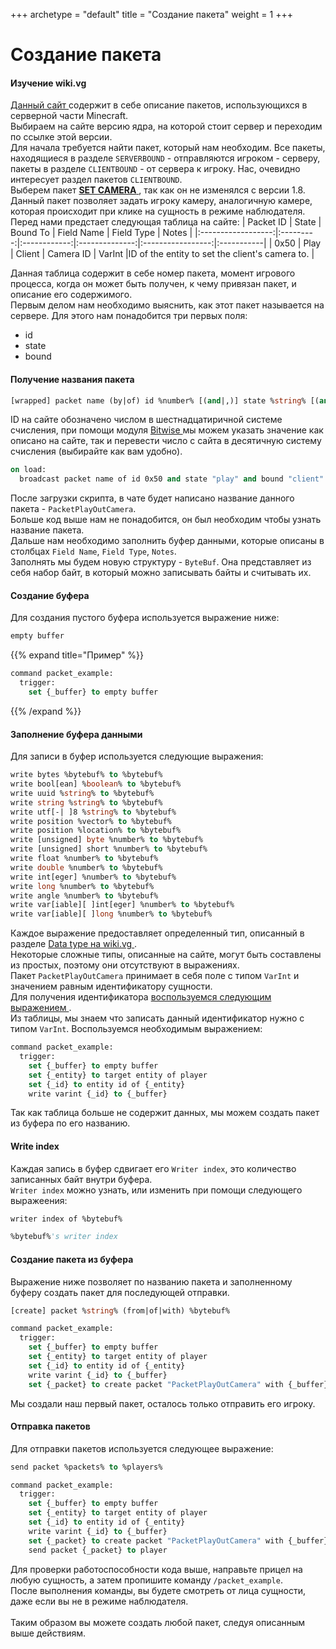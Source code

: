 +++
archetype = "default"
title = "Создание пакета"
weight = 1
+++
# Создание пакета
#### Изучение wiki.vg
[Данный сайт <i class="fas fa-link"></i>](https://wiki.vg/Protocol_version_numbers#Release) содержит в себе описание пакетов, использующихся в серверной части Minecraft.\
Выбираем на сайте версию ядра, на которой стоит сервер и переходим по ссылке этой версии.\
Для начала требуется найти пакет, который нам необходим. Все пакеты, находящиеся в разделе `SERVERBOUND` - отправляются игроком - серверу, пакеты в разделе `CLIENTBOUND` - от сервера к игроку.
Нас, очевидно интересует раздел пакетов `CLIENTBOUND`.\
Выберем пакет [**SET CAMERA** <i class="fas fa-link"></i>](https://wiki.vg/Protocol#Set_Camera), так как он не изменялся с версии 1.8.\
Данный пакет позволяет задать игроку камеру, аналогичную камере, которая происходит при клике на сущность в режиме наблюдателя.\
Перед нами предстает следующая таблица на сайте:
| Packet ID          |   State   |   Bound To   |   Field Name   |     Field Type    | Notes      |
|:------------------:|:---------:|:------------:|:--------------:|:-----------------:|:-----------|
|       0x50	     |   Play    |    Client    |	Camera ID    |	    VarInt       |ID of the entity to set the client's camera to. |

Данная таблица содержит в себе номер пакета, момент игрового процесса, когда он может быть получен, к чему привязан пакет, и описание его содержимого.\
Первым делом нам необходимо выяснить, как этот пакет называется на сервере. Для этого нам понадобится три первых поля:
- id
- state
- bound

#### Получение названия пакета
```vb
[wrapped] packet name (by|of) id %number% [(and|,)] state %string% [(and|,)] bound %string%
```
ID на сайте обозначено числом в шестнадцатиричной системе счисления, при помощи модуля [Bitwise <i class="fas fa-link"></i>](../../bitwise/#число-в-шестнадцатиричной-системе) 
мы можем указать значение как описано на сайте, так и перевести число с сайта в десятичную систему счисления (выбирайте как вам удобно).
```vb
on load:
  broadcast packet name of id 0x50 and state "play" and bound "client"
```

После загрузки скрипта, в чате будет написано название данного пакета - `PacketPlayOutCamera`.\
Больше код выше нам не понадобится, он был необходим чтобы узнать название пакета.\
Дальше нам необходимо заполнить буфер данными, которые описаны в столбцах `Field Name`, `Field Type`, `Notes`.\
Заполнять мы будем новую структуру - `ByteBuf`. Она представляет из себя набор байт, в который можно записывать байты и считывать их.
#### Создание буфера
Для создания пустого буфера используется выражение ниже:
```vb
empty buffer
```
{{% expand title="Пример" %}}
```vb
command packet_example:
  trigger:
    set {_buffer} to empty buffer
```
{{% /expand %}}

#### Заполнение буфера данными
Для записи в буфер используется следующие выражения:
```vb
write bytes %bytebuf% to %bytebuf%
write bool[ean] %boolean% to %bytebuf%
write uuid %string% to %bytebuf%
write string %string% to %bytebuf%
write utf[-| ]8 %string% to %bytebuf%
write position %vector% to %bytebuf%
write position %location% to %bytebuf%
write [unsigned] byte %number% to %bytebuf%
write [unsigned] short %number% to %bytebuf%
write float %number% to %bytebuf%
write double %number% to %bytebuf%
write int[eger] %number% to %bytebuf%
write long %number% to %bytebuf%
write angle %number% to %bytebuf%
write var[iable][ ]int[eger] %number% to %bytebuf%
write var[iable][ ]long %number% to %bytebuf%
```
Каждое выражение предоставляет определенный тип, описанный в разделе [Data type на wiki.vg <i class="fas fa-link"></i>](https://wiki.vg/Protocol#Data_types).\
Некоторые сложные типы, описанные на сайте, могут быть составлены из простых, поэтому они отсутствуют в выражениях.\
Пакет `PacketPlayOutCamera` принимает в себя поле с типом `VarInt` и значением равным идентификатору сущности.\
Для получения идентификатора [воспользуемся следующим выражением <i class="fas fa-link"></i>](./additional/#получить-id-сущности).\
Из таблицы, мы знаем что записать данный идентификатор нужно с типом `VarInt`. Воспользуемся необходимым выражением:
```vb
command packet_example:
  trigger:
    set {_buffer} to empty buffer
    set {_entity} to target entity of player
    set {_id} to entity id of {_entity}
    write varint {_id} to {_buffer}
```
Так как таблица больше не содержит данных, мы можем создать пакет из буфера по его названию.

#### Write index 
Каждая запись в буфер сдвигает его `Writer index`, это количество записанных байт внутри буфера.\
`Writer index` можно узнать, или изменить при помощи следующего выражеения:
```vb
writer index of %bytebuf%
```
```vb
%bytebuf%'s writer index
```

#### Создание пакета из буфера
Выражение ниже позволяет по названию пакета и заполненному буферу создать пакет для последующей отправки.
```vb
[create] packet %string% (from|of|with) %bytebuf%
```
```vb
command packet_example:
  trigger:
    set {_buffer} to empty buffer
    set {_entity} to target entity of player
    set {_id} to entity id of {_entity}
    write varint {_id} to {_buffer}
    set {_packet} to create packet "PacketPlayOutCamera" with {_buffer}
```
Мы создали наш первый пакет, осталось только отправить его игроку.
#### Отправка пакетов
Для отправки пакетов используется следующее выражение:
```vb
send packet %packets% to %players%
```
```vb
command packet_example:
  trigger:
    set {_buffer} to empty buffer
    set {_entity} to target entity of player
    set {_id} to entity id of {_entity}
    write varint {_id} to {_buffer}
    set {_packet} to create packet "PacketPlayOutCamera" with {_buffer}
    send packet {_packet} to player
```

Для проверки работоспособности кода выше, направьте прицел на любую сущность, а затем пропишите команду `/packet_example`.\
После выполнения команды, вы будете смотреть от лица сущности, даже если вы не в режиме наблюдателя.
\
\
Таким образом вы можете создать любой пакет, следуя описанным выше действиям.
